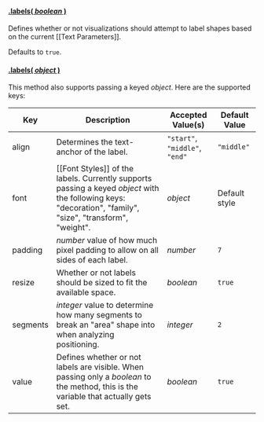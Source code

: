 #### <a name="boolean" href="#boolean">.labels( *boolean* )</a>

Defines whether or not visualizations should attempt to label shapes based on the current [[Text Parameters]].

Defaults to ```true```.

#### <a name="object" href="#object">.labels( *object* )</a>

This method also supports passing a keyed *object*. Here are the supported keys:

| Key | Description | Accepted Value(s) | Default Value |
|---|---|---|---|
| align | Determines the text-anchor of the label. | ```"start"```, ```"middle"```, ```"end"``` | ```"middle"``` |
| font | [[Font Styles]] of the labels. Currently supports passing a keyed *object* with the following keys: "decoration", "family", "size", "transform", "weight". | *object* | Default style |
| padding | *number* value of how much pixel padding to allow on all sides of each label. | *number* | ```7``` |
| resize | Whether or not labels should be sized to fit the available space. | *boolean* | ```true``` |
| segments | *integer* value to determine how many segments to break an "area" shape into when analyzing positioning. | *integer* | ```2``` |
| value | Defines whether or not labels are visible. When passing only a *boolean* to the method, this is the variable that actually gets set. | *boolean* | ```true``` |
